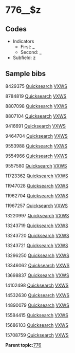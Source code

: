 # 776\_\_$z

## Codes

-   Indicators
    -   First: \_
    -   Second: \_
-   Subfield: z

## Sample bibs

8429375 [Quicksearch](https://search.library.yale.edu/catalog/8429375) [VXWS](http://prodorbis.library.yale.edu:7014/vxws/GetHoldingsService?bibId=8429375)

8784819 [Quicksearch](https://search.library.yale.edu/catalog/8784819) [VXWS](http://prodorbis.library.yale.edu:7014/vxws/GetHoldingsService?bibId=8784819)

8807098 [Quicksearch](https://search.library.yale.edu/catalog/8807098) [VXWS](http://prodorbis.library.yale.edu:7014/vxws/GetHoldingsService?bibId=8807098)

8807104 [Quicksearch](https://search.library.yale.edu/catalog/8807104) [VXWS](http://prodorbis.library.yale.edu:7014/vxws/GetHoldingsService?bibId=8807104)

9416691 [Quicksearch](https://search.library.yale.edu/catalog/9416691) [VXWS](http://prodorbis.library.yale.edu:7014/vxws/GetHoldingsService?bibId=9416691)

9464704 [Quicksearch](https://search.library.yale.edu/catalog/9464704) [VXWS](http://prodorbis.library.yale.edu:7014/vxws/GetHoldingsService?bibId=9464704)

9553988 [Quicksearch](https://search.library.yale.edu/catalog/9553988) [VXWS](http://prodorbis.library.yale.edu:7014/vxws/GetHoldingsService?bibId=9553988)

9554966 [Quicksearch](https://search.library.yale.edu/catalog/9554966) [VXWS](http://prodorbis.library.yale.edu:7014/vxws/GetHoldingsService?bibId=9554966)

9557580 [Quicksearch](https://search.library.yale.edu/catalog/9557580) [VXWS](http://prodorbis.library.yale.edu:7014/vxws/GetHoldingsService?bibId=9557580)

11723362 [Quicksearch](https://search.library.yale.edu/catalog/11723362) [VXWS](http://prodorbis.library.yale.edu:7014/vxws/GetHoldingsService?bibId=11723362)

11947028 [Quicksearch](https://search.library.yale.edu/catalog/11947028) [VXWS](http://prodorbis.library.yale.edu:7014/vxws/GetHoldingsService?bibId=11947028)

11962704 [Quicksearch](https://search.library.yale.edu/catalog/11962704) [VXWS](http://prodorbis.library.yale.edu:7014/vxws/GetHoldingsService?bibId=11962704)

11967257 [Quicksearch](https://search.library.yale.edu/catalog/11967257) [VXWS](http://prodorbis.library.yale.edu:7014/vxws/GetHoldingsService?bibId=11967257)

13220997 [Quicksearch](https://search.library.yale.edu/catalog/13220997) [VXWS](http://prodorbis.library.yale.edu:7014/vxws/GetHoldingsService?bibId=13220997)

13243719 [Quicksearch](https://search.library.yale.edu/catalog/13243719) [VXWS](http://prodorbis.library.yale.edu:7014/vxws/GetHoldingsService?bibId=13243719)

13243720 [Quicksearch](https://search.library.yale.edu/catalog/13243720) [VXWS](http://prodorbis.library.yale.edu:7014/vxws/GetHoldingsService?bibId=13243720)

13243721 [Quicksearch](https://search.library.yale.edu/catalog/13243721) [VXWS](http://prodorbis.library.yale.edu:7014/vxws/GetHoldingsService?bibId=13243721)

13296250 [Quicksearch](https://search.library.yale.edu/catalog/13296250) [VXWS](http://prodorbis.library.yale.edu:7014/vxws/GetHoldingsService?bibId=13296250)

13346062 [Quicksearch](https://search.library.yale.edu/catalog/13346062) [VXWS](http://prodorbis.library.yale.edu:7014/vxws/GetHoldingsService?bibId=13346062)

13698837 [Quicksearch](https://search.library.yale.edu/catalog/13698837) [VXWS](http://prodorbis.library.yale.edu:7014/vxws/GetHoldingsService?bibId=13698837)

14102498 [Quicksearch](https://search.library.yale.edu/catalog/14102498) [VXWS](http://prodorbis.library.yale.edu:7014/vxws/GetHoldingsService?bibId=14102498)

14532630 [Quicksearch](https://search.library.yale.edu/catalog/14532630) [VXWS](http://prodorbis.library.yale.edu:7014/vxws/GetHoldingsService?bibId=14532630)

14890079 [Quicksearch](https://search.library.yale.edu/catalog/14890079) [VXWS](http://prodorbis.library.yale.edu:7014/vxws/GetHoldingsService?bibId=14890079)

15584415 [Quicksearch](https://search.library.yale.edu/catalog/15584415) [VXWS](http://prodorbis.library.yale.edu:7014/vxws/GetHoldingsService?bibId=15584415)

15686103 [Quicksearch](https://search.library.yale.edu/catalog/15686103) [VXWS](http://prodorbis.library.yale.edu:7014/vxws/GetHoldingsService?bibId=15686103)

15708759 [Quicksearch](https://search.library.yale.edu/catalog/15708759) [VXWS](http://prodorbis.library.yale.edu:7014/vxws/GetHoldingsService?bibId=15708759)

**Parent topic:**[776](../../tags/776/776.md)

